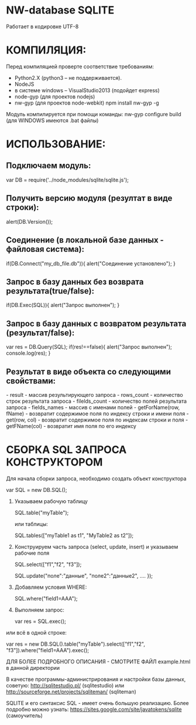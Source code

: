 # NW-database SQLITE

Работает в кодировке UTF-8

<h1>КОМПИЛЯЦИЯ:</h1>

Перед компиляцией проверте соответствие требованиям:
 - Python2.X (python3 – не поддерживается).
 - NodeJS
 - в системе windows – VisualStudio2013 (подойдет express)
 - node-gyp (для проектов nodejs)
 - nw-gyp (для проектов node-webkit) npm install nw-gyp -g


Модуль компилируется при помощи команды: nw-gyp configure build
	(для WINDOWS имеются .bat файлы)

<h1>ИСПОЛЬЗОВАНИЕ:</h1>

<h2>Подключаем модуль: </h2>
var DB = require('../node_modules/sqlite/sqlite.js');
 
<h2>Получить версию модуля (резултат в виде строки):</h2>
alert(DB.Version());

<h2>Соединение (в локальной базе данных - файловая система):</h2>

if(DB.Connect("my_db_file.db")){
	alert("Соединение установлено");
}

<h2>Запрос в базу данных без возврата результата(true/false):</h2>

if(DB.Exec(SQL)){
	alert("Запрос выполнен");
}

<h2>Запрос в базу данных с возвратом результата (результат/false):</h2>

var res = DB.Query(SQL);
if(res!==false){
	alert("Запрос выполнен");
	console.log(res);
}

<h2>Результат в виде объекта со следующими свойствами:</h2>
	- result - массив результирующего запроса
	- rows_count - количество строк результата запроса
	- filelds_count - количество полей результата запроса
	- fields_names - массив с именами полей
	- getForName(row, fName) - возвратит содержимое поля по индексу строки и имени поля
	- get(row, col) - возвратит содержимое поля по индексам строки и поля
	- getFName(col) - возвратит имя поля по его индексу
 
<h1>СБОРКА SQL ЗАПРОСА КОНСТРУКТОРОМ</h1>

Для начала сборки запроса, необходимо создать объект конструктора

var SQL = new DB.SQL();

1. Указываем рабочую таблицу 

	SQL.table("myTable");
	
	или таблицы:
	
	SQL.tables(["myTable1 as t1", "MyTable2 as t2"]);

2. Конструируем часть запроса (select, update, insert) и указываем рабочие поля
	
	SQL.select(["f1","f2", "f3"]);
	
	SQL.update("поле":"данные", "поле2":"данные2", .... });
	
3. Добавляем условия WHERE:
	
	SQL.where("field1=AAA");

4. Выполняем запрос:
	
	var res = SQL.exec();
	
или всё в одной строке:

var res = new DB.SQL().table("myTable").select(["f1","f2", "f3"]).where("field1=AAA").exec();


ДЛЯ БОЛЕЕ ПОДРОБНОГО ОПИСАНИЯ - СМОТРИТЕ ФАЙЛ example.html в данной директории

В качестве программы-администрирования и настройки базы данных, советую:
 http://sqlitestudio.pl/  (sqlitestudio) или http://sourceforge.net/projects/sqliteman/ (sqliteman)

SQLITE и его синтаксис SQL - имеет очень большую реализацию. 
Более подробно можно узнать: https://sites.google.com/site/javatokens/sqlite (самоучитель)

